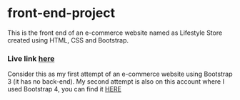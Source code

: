 # front-end-project
This is the front end of an e-commerce website named as Lifestyle Store created using HTML, CSS and Bootstrap.
### Live link [here](https://lifestylestorez.netlify.app)
Consider this as my first attempt of an e-commerce website using Bootstrap 3 (it has no back-end).
My second attempt is also on this account where I used Bootstrap 4, you can find it [HERE](https://github.com/codingwolf-at/e-marketplace)


